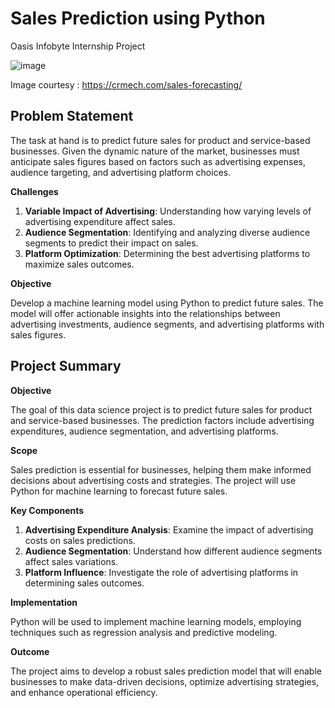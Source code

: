 # Sales Prediction using Python

Oasis Infobyte Internship Project


![image](https://github.com/Apurbaananya/oibsip_task5/assets/142817867/d3ae3a86-8c04-4a23-8b26-febcf0bfd4d5)

Image courtesy : https://crmech.com/sales-forecasting/

## Problem Statement

The task at hand is to predict future sales for product and service-based businesses. Given the dynamic nature of the market, businesses must anticipate sales figures based on factors such as advertising expenses, audience targeting, and advertising platform choices.

**Challenges**

1. **Variable Impact of Advertising**: Understanding how varying levels of advertising expenditure affect sales.
2. **Audience Segmentation**: Identifying and analyzing diverse audience segments to predict their impact on sales.
3. **Platform Optimization**: Determining the best advertising platforms to maximize sales outcomes.

**Objective**

Develop a machine learning model using Python to predict future sales. The model will offer actionable insights into the relationships between advertising investments, audience segments, and advertising platforms with sales figures.

## Project Summary
**Objective**

The goal of this data science project is to predict future sales for product and service-based businesses. The prediction factors include advertising expenditures, audience segmentation, and advertising platforms.

**Scope**

Sales prediction is essential for businesses, helping them make informed decisions about advertising costs and strategies. The project will use Python for machine learning to forecast future sales.

**Key Components**

1. **Advertising Expenditure Analysis**: Examine the impact of advertising costs on sales predictions.
2. **Audience Segmentation**: Understand how different audience segments affect sales variations.
3. **Platform Influence**: Investigate the role of advertising platforms in determining sales outcomes.

**Implementation**

Python will be used to implement machine learning models, employing techniques such as regression analysis and predictive modeling.

**Outcome**

The project aims to develop a robust sales prediction model that will enable businesses to make data-driven decisions, optimize advertising strategies, and enhance operational efficiency.
